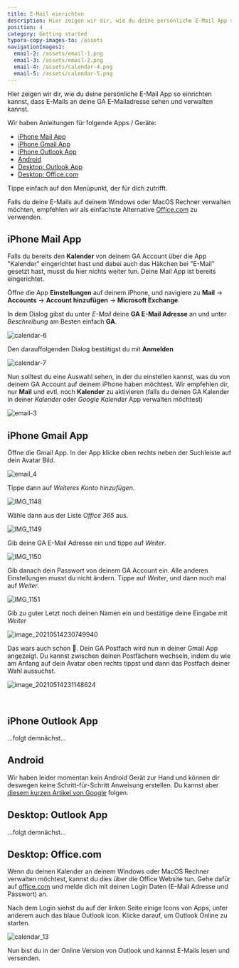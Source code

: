 ```yaml
---
title: E-Mail einrichten
description: Hier zeigen wir dir, wie du deine persönliche E-Mail App so einrichten kannst, dass du E-Mails an deine GA E-Mailadresse sehen und verwalten kannst.
position: 4
category: Getting started
typora-copy-images-to: /assets
navigationImages1:
  email-2: /assets/email-1.png
  email-3: /assets/email-2.png
  email-4: /assets/calendar-4.png
  email-5: /assets/calendar-5.png
---
```


Hier zeigen wir dir, wie du deine persönliche E-Mail App so einrichten kannst, dass E-Mails an deine GA E-Mailadresse sehen und verwalten kannst.

Wir haben Anleitungen für folgende Apps / Geräte:

- [iPhone Mail App](#iphone-mail-app)
- [iPhone Gmail App](#iphone-gmail-app)
- [iPhone Outlook App](#iphone-outlook-app)
- [Android](#android)
- [Desktop: Outlook App](#desktop-outlook-app)
- [Desktop: Office.com](#desktop-officecom)

Tippe einfach auf den Menüpunkt, der für dich zutrifft.

Falls du deine E-Mails auf deinem Windows oder MacOS Rechner verwalten möchten, empfehlen wir als einfachste Alternative [Office.com](#officecom) zu verwenden.

## iPhone Mail App

<alert>

Falls du bereits den **Kalender** von deinem GA Account über die App "Kalender" eingerichtet hast und dabei auch das Häkchen bei "E-Mail" gesetzt hast, musst du hier nichts weiter tun. Deine Mail App ist bereits eingerichtet.

</alert>

Öffne die App **Einstellungen** auf deinem iPhone, und navigiere zu **Mail** → **Accounts** → **Account hinzufügen** → **Microsoft Exchange**.

<image-row :images="navigationImages1"></image-row>

In dem Dialog gibst du unter *E-Mail* deine **GA E-Mail Adresse** an und unter *Beschreibung* am Besten einfach **GA**.

<img src="/assets/calendar-6.png" alt="calendar-6" title="calendar-6" class="max-w-xs mx-auto" />

Den darauffolgenden Dialog bestätigst du mit **Anmelden**

<img src="/assets/calendar-7.png" alt="calendar-7" title="calendar-7" class="max-w-xs mx-auto" />

Nun solltest du eine Auswahl sehen, in der du einstellen kannst, was du von deinem GA Account auf deinem iPhone haben möchtest. Wir empfehlen dir, nur **Mail** und evtl. noch **Kalender** zu aktivieren (falls du deinen GA Kalender in deiner *Kalender* oder *Google Kalender* App verwalten möchtest)

<img src="/assets/email-3.png" alt="email-3" title="email-3" class="max-w-xs mx-auto" />

## iPhone Gmail App

Öffne die Gmail App. In der App klicke oben rechts neben der Suchleiste auf dein Avatar Bild.

<img src="/assets/email-4.png" alt="email_4" title="email_4" class="max-w-xs mx-auto"/>

Tippe dann auf *Weiteres Konto hinzufügen*.

<img src="/assets/IMG_1148.png" alt="IMG_1148" title="IMG_1148" class="max-w-xs mx-auto"/>

Wähle dann aus der Liste *Office 365* aus.

<img src="/assets/IMG_1149.png" alt="IMG_1149" title="IMG_1149" class="max-w-xs mx-auto"/>

Gib deine GA E-Mail Adresse ein und tippe auf *Weiter*.

<img src="/assets/IMG_1150.png" alt="IMG_1150" title="IMG_1150" class="max-w-xs mx-auto"/>

Gib danach dein Passwort von deinem GA Account ein. Alle anderen Einstellungen musst du nicht ändern. Tippe auf *Weiter*, und dann noch mal auf *Weiter*.

<img src="/assets/IMG_1151.png" alt="IMG_1151" title="IMG_1151" class="max-w-xs mx-auto"/>

Gib zu guter Letzt noch deinen Namen ein und bestätige deine Eingabe mit *Weiter*

<img src="/assets/image-20210514230749940.png" alt="image_20210514230749940" title="image_20210514230749940" class="max-w-xs mx-auto"/>

Das wars auch schon 🎉. Dein GA Postfach wird nun in deiner Gmail App angezeigt. Du kannst zwischen deinen Postfächern wechseln, indem du wie am Anfang auf dein Avatar oben rechts tippst und dann das Postfach deiner Wahl aussuchst.

<img src="/assets/image-20210514231148624.png" alt="image_20210514231148624" title="image_20210514231148624" class="max-w-xs mx-auto"/>

​        

## iPhone Outlook App

...folgt demnächst...

## Android

Wir haben leider momentan kein Android Gerät zur Hand und können dir deswegen keine Schritt-für-Schritt Anweisung erstellen. Du kannst aber [diesem kurzen Artikel von Google](https://support.google.com/work/android/answer/9412194?hl=de) folgen.

## Desktop: Outlook App

...folgt demnächst...

## Desktop: Office.com

Wenn du deinen Kalender an deinem Windows oder MacOS Rechner verwalten möchtest, kannst du dies über die Office Website tun. Gehe dafür auf [office.com](https://www.office.com/) und melde dich mit deinen Login Daten (E-Mail Adresse und Passwort) an.

Nach dem Login siehst du auf der linken Seite einige Icons von Apps, unter anderem auch das blaue Outlook Icon. Klicke darauf, um Outlook Online zu starten.

<img src="/assets/calendar-13.png" alt="calendar_13" title="calendar_13" class="mx-auto"/>

Nun bist du in der Online Version von Outlook und kannst E-Mails lesen und versenden.